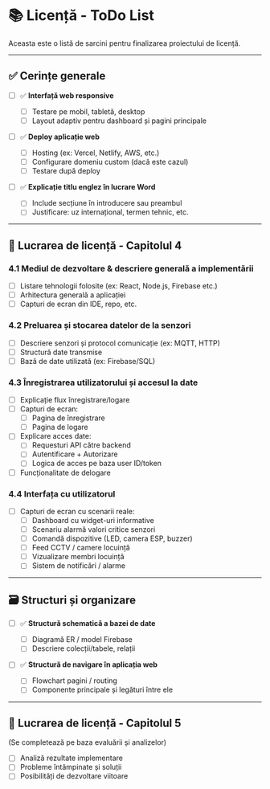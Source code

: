 # 📚 Licență - ToDo List

Aceasta este o listă de sarcini pentru finalizarea proiectului de licență.

---

## ✅ Cerințe generale

- [ ] ✅ **Interfață web responsive**

  - [ ] Testare pe mobil, tabletă, desktop
  - [ ] Layout adaptiv pentru dashboard și pagini principale

- [ ] ✅ **Deploy aplicație web**

  - [ ] Hosting (ex: Vercel, Netlify, AWS, etc.)
  - [ ] Configurare domeniu custom (dacă este cazul)
  - [ ] Testare după deploy

- [ ] ✅ **Explicație titlu englez în lucrare Word**
  - [ ] Include secțiune în introducere sau preambul
  - [ ] Justificare: uz internațional, termen tehnic, etc.

---

## 📄 Lucrarea de licență - Capitolul 4

### 4.1 Mediul de dezvoltare & descriere generală a implementării

- [ ] Listare tehnologii folosite (ex: React, Node.js, Firebase etc.)
- [ ] Arhitectura generală a aplicației
- [ ] Capturi de ecran din IDE, repo, etc.

### 4.2 Preluarea și stocarea datelor de la senzori

- [ ] Descriere senzori și protocol comunicație (ex: MQTT, HTTP)
- [ ] Structură date transmise
- [ ] Bază de date utilizată (ex: Firebase/SQL)

### 4.3 Înregistrarea utilizatorului și accesul la date

- [ ] Explicație flux înregistrare/logare
- [ ] Capturi de ecran:
  - [ ] Pagina de înregistrare
  - [ ] Pagina de logare
- [ ] Explicare acces date:
  - [ ] Requesturi API către backend
  - [ ] Autentificare + Autorizare
  - [ ] Logica de acces pe baza user ID/token
- [ ] Funcționalitate de delogare

### 4.4 Interfața cu utilizatorul

- [ ] Capturi de ecran cu scenarii reale:
  - [ ] Dashboard cu widget-uri informative
  - [ ] Scenariu alarmă valori critice senzori
  - [ ] Comandă dispozitive (LED, camera ESP, buzzer)
  - [ ] Feed CCTV / camere locuință
  - [ ] Vizualizare membri locuință
  - [ ] Sistem de notificări / alarme

---

## 🗃️ Structuri și organizare

- [ ] ✅ **Structură schematică a bazei de date**

  - [ ] Diagramă ER / model Firebase
  - [ ] Descriere colecții/tabele, relații

- [ ] ✅ **Structură de navigare în aplicația web**
  - [ ] Flowchart pagini / routing
  - [ ] Componente principale și legături între ele

---

## 📄 Lucrarea de licență - Capitolul 5

(Se completează pe baza evaluării și analizelor)

- [ ] Analiză rezultate implementare
- [ ] Probleme întâmpinate și soluții
- [ ] Posibilități de dezvoltare viitoare
